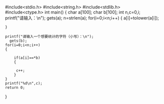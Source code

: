 #include<stdio.h>
#include<string.h>
#include<stdlib.h>
#include<ctype.h>
int main()
{
	char a[100];
	char b[100];
	int n,c=0,i;
	printf("请输入：\n");
	gets(a);
	n=strlen(a);
	for(i=0;i<n;i++)
	{
     a[i]=tolower(a[i]);

	}
   
	printf("请输入一个想要统计的字符（小写）：\n");
      gets(b);
	for(i=0;i<n;i++)
	{   
        
		if(a[i]==*b)
		{
	
		 c++;
		}
	}
	printf("%d\n",c);
	return 0;
}
